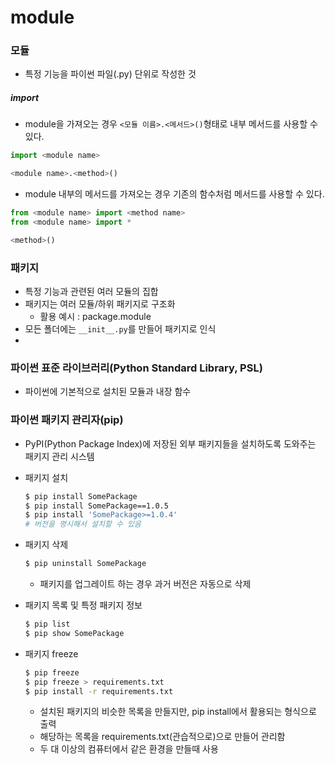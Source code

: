 # module

### 모듈

- 특정 기능을 파이썬 파일(.py) 단위로 작성한 것



##### import

- module을 가져오는 경우 `<모듈 이름>.<메서드>()`형태로 내부 메서드를 사용할 수 있다.

```python
import <module name>

<module name>.<method>()
```

- module 내부의 메서드를 가져오는 경우 기존의 함수처럼 메서드를 사용할 수 있다.

```python
from <module name> import <method name>
from <module name> import *

<method>()
```



### 패키지

- 특정 기능과 관련된 여러 모듈의 집합
- 패키지는 여러 모듈/하위 패키지로 구조화
  - 활용 예시 : package.module
- 모든 폴더에는 `__init__.py`를 만들어 패키지로 인식
- 





### 파이썬 표준 라이브러리(Python Standard Library, PSL)

- 파이썬에 기본적으로 설치된 모듈과 내장 함수



### 파이썬 패키지 관리자(pip)

- PyPI(Python Package Index)에 저장된 외부 패키지들을 설치하도록 도와주는 패키지 관리 시스템

- 패키지 설치

  ```bash
  $ pip install SomePackage
  $ pip install SomePackage==1.0.5
  $ pip install 'SomePackage>=1.0.4'
  # 버전을 명시해서 설치할 수 있음
  ```

- 패키지 삭제

  ```bash
  $ pip uninstall SomePackage
  ```

  - 패키지를 업그레이트 하는 경우 과거 버전은 자동으로 삭제

- 패키지 목록 및 특정 패키지 정보

  ```bash
  $ pip list
  $ pip show SomePackage
  ```

- 패키지 freeze

  ```bash
  $ pip freeze
  $ pip freeze > requirements.txt
  $ pip install -r requirements.txt
  ```

  - 설치된 패키지의 비슷한 목록을 만들지만, pip install에서 활용되는 형식으로 출력
  - 해당하는 목록을 requirements.txt(관습적으로)으로 만들어 관리함
  - 두 대 이상의 컴퓨터에서 같은 환경을 만들때 사용

